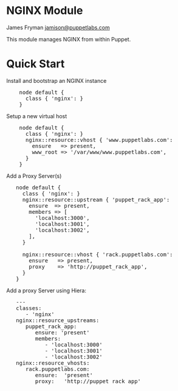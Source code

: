 # NGINX Module

James Fryman <jamison@puppetlabs.com>

This module manages NGINX from within Puppet.

# Quick Start

Install and bootstrap an NGINX instance

<pre>
    node default {
      class { 'nginx': }
    }
</pre>

Setup a new virtual host

<pre>
    node default {
      class { 'nginx': }
      nginx::resource::vhost { 'www.puppetlabs.com':
        ensure   => present,
        www_root => '/var/www/www.puppetlabs.com',
      }
    }
</pre>

Add a Proxy Server(s)
<pre>
   node default {
     class { 'nginx': }
     nginx::resource::upstream { 'puppet_rack_app':
       ensure  => present,
       members => [
         'localhost:3000',
         'localhost:3001',
         'localhost:3002',
       ],
     }

     nginx::resource::vhost { 'rack.puppetlabs.com':
       ensure   => present,
       proxy    => 'http://puppet_rack_app',
     }
   }
</pre>

Add a proxy Server using Hiera:
<pre>
   ---
   classes:
      - 'nginx'
   nginx::resource_upstreams:
      puppet_rack_app:
         ensure: 'present'
         members:
            - 'localhost:3000'
            - 'localhost:3001'
            - 'localhost:3002'
   nginx::resource_vhosts:
      rack.puppetlabs.com:
         ensure:  'present'
         proxy:   'http://puppet_rack_app'
</pre>
